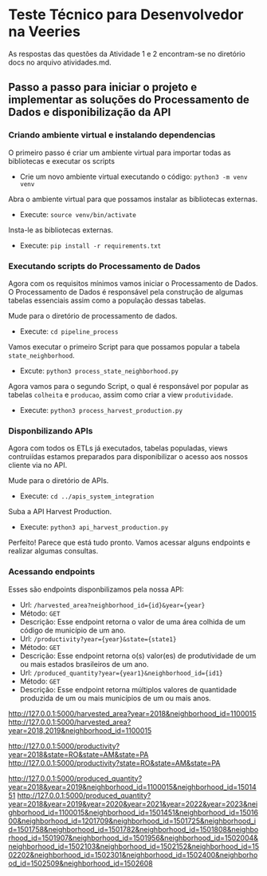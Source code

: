 # Teste Técnico para Desenvolvedor na Veeries

As respostas das questões da Atividade 1 e 2 encontram-se no diretório docs no arquivo atividades.md.

## Passo a passo para iniciar o projeto e implementar as soluções do Processamento de Dados e disponibilização da API

### Criando ambiente virtual e instalando dependencias

O primeiro passo é criar um ambiente virtual para importar todas as bibliotecas e executar os scripts
 - Crie um novo ambiente virtual executando o código: `python3 -m venv venv`

Abra o ambiente virtual para que possamos instalar as bibliotecas externas.
 - Execute: `source venv/bin/activate`

Insta-le as bibliotecas externas.
 - Execute: `pip install -r requirements.txt`


### Executando scripts do Processamento de Dados

Agora com os requisitos mínimos vamos iniciar o Processamento de Dados.
O Processamento de Dados é responsável pela construção de algumas tabelas essenciais assim como a população dessas tabelas.

Mude para o diretório de processamento de dados.
 - Execute: `cd pipeline_process`

Vamos executar o primeiro Script para que possamos popular a tabela `state_neighborhood`.
 - Excute: `python3 process_state_neighborhood.py`

Agora vamos para o segundo Script, o qual é responsável por popular as tabelas `colheita` e `producao`, assim como criar a view `produtividade`.
 - Execute: `python3 process_harvest_production.py`

### Disponbilizando APIs

Agora com todos os ETLs já executados, tabelas populadas, views contruiídas estamos preparados para disponibilizar o acesso aos nossos cliente via no API.

Mude para o diretório de APIs.
 - Execute: `cd ../apis_system_integration`

Suba a API Harvest Production.
 - Execute: `python3 api_harvest_production.py`

Perfeito!
Parece que está tudo pronto. Vamos acessar alguns endpoints e realizar algumas consultas.

### Acessando endpoints

Esses são endpoints disponbilizamos pela nossa API:
 - Url: `/harvested_area?neighborhood_id={id}&year={year}`
  - Método: `GET`
  - Descrição: Esse endpoint retorna o valor de uma área colhida de um código de município de um ano.
 - Url: `/productivity?year={year}&state={state1}`
  - Método: `GET`
  - Descrição: Esse endpoint retorna o(s) valor(es) de produtividade de um ou mais estados brasileiros de um ano.
 - Url: `/produced_quantity?year={year1}&neighborhood_id={id1}`
  - Método: `GET`
  - Descrição: Esse endpoint retorna múltiplos valores de quantidade produzida de um ou mais municípios de um ou mais anos.

http://127.0.0.1:5000/harvested_area?year=2018&neighborhood_id=1100015
http://127.0.0.1:5000/harvested_area?year=2018,2019&neighborhood_id=1100015


http://127.0.0.1:5000/productivity?year=2018&state=RO&state=AM&state=PA
http://127.0.0.1:5000/productivity?state=RO&state=AM&state=PA


http://127.0.0.1:5000/produced_quantity?year=2018&year=2019&neighborhood_id=1100015&neighborhood_id=1501451
http://127.0.0.1:5000/produced_quantity?year=2018&year=2019&year=2020&year=2021&year=2022&year=2023&neighborhood_id=1100015&neighborhood_id=1501451&neighborhood_id=1501600&neighborhood_id=1201709&neighborhood_id=1501725&neighborhood_id=1501758&neighborhood_id=1501782&neighborhood_id=1501808&neighborhood_id=1501907&neighborhood_id=1501956&neighborhood_id=1502004&neighborhood_id=1502103&neighborhood_id=1502152&neighborhood_id=1502202&neighborhood_id=1502301&neighborhood_id=1502400&neighborhood_id=1502509&neighborhood_id=1502608